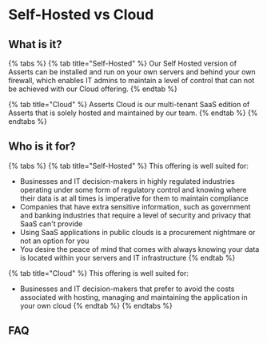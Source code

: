 # Self-Hosted vs Cloud

## What is it?

{% tabs %}
{% tab title="Self-Hosted" %}
Our Self Hosted version of Asserts can be installed and run on your own servers and behind your own firewall, which enables IT admins to maintain a level of control that can not be achieved with our Cloud offering.
{% endtab %}

{% tab title="Cloud" %}
Asserts Cloud is our multi-tenant SaaS edition of Asserts that is solely hosted and maintained by our team.&#x20;
{% endtab %}
{% endtabs %}



## Who is it for?

{% tabs %}
{% tab title="Self-Hosted" %}
This offering is well suited for:&#x20;

* Businesses and IT decision-makers in highly regulated industries operating under some form of regulatory control and knowing where their data is at all times is imperative for them to maintain compliance
* Companies that have extra sensitive information, such as government and banking industries that require a level of security and privacy that SaaS can't provide
* Using SaaS applications in public clouds is a procurement nightmare or not an option for you
* You desire the peace of mind that comes with always knowing your data is located within your servers and IT infrastructure
{% endtab %}

{% tab title="Cloud" %}
This offering is well suited for:&#x20;

* Businesses and IT decision-makers that prefer to avoid the costs associated with hosting, managing and maintaining the application in your own cloud
{% endtab %}
{% endtabs %}



## FAQ <a href="#authentication" id="authentication"></a>



####

